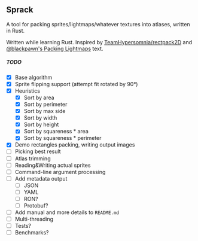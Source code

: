 ## Sprack

A tool for packing sprites/lightmaps/whatever textures into atlases, written in Rust.

Written while learning Rust. Inspired by [TeamHypersomnia/rectpack2D](https://github.com/TeamHypersomnia/rectpack2D)
and [@blackpawn's Packing Lightmaps](http://blackpawn.com/texts/lightmaps/default.html) text.

##### TODO
- [x] Base algorithm
- [x] Sprite flipping support (attempt fit rotated by 90°)
- [x] Heuristics
  - [x] Sort by area
  - [x] Sort by perimeter
  - [x] Sort by max side
  - [x] Sort by width
  - [x] Sort by height
  - [x] Sort by squareness * area
  - [x] Sort by squareness * perimeter
- [x] Demo rectangles packing, writing output images
- [ ] Picking best result
- [ ] Atlas trimming
- [ ] Reading&Writing actual sprites
- [ ] Command-line argument processing
- [ ] Add metadata output
  - [ ] JSON
  - [ ] YAML
  - [ ] RON?
  - [ ] Protobuf?
- [ ] Add manual and more details to `README.md`
- [ ] Multi-threading
- [ ] Tests?
- [ ] Benchmarks?
